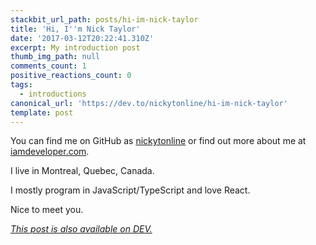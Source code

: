 ```yaml
---
stackbit_url_path: posts/hi-im-nick-taylor
title: 'Hi, I''m Nick Taylor'
date: '2017-03-12T20:22:41.310Z'
excerpt: My introduction post
thumb_img_path: null
comments_count: 1
positive_reactions_count: 0
tags:
  - introductions
canonical_url: 'https://dev.to/nickytonline/hi-im-nick-taylor'
template: post
---
```



You can find me on GitHub as [nickytonline](https://github.com/nickytonline) or find out more about me at [iamdeveloper.com](http://iamdeveloper.com).

I live in Montreal, Quebec, Canada.

I mostly program in JavaScript/TypeScript and love React.

Nice to meet you.

*[This post is also available on DEV.](https://dev.to/nickytonline/hi-im-nick-taylor)*


<script>
const parent = document.getElementsByTagName('head')[0];
const script = document.createElement('script');
script.type = 'text/javascript';
script.src = 'https://cdnjs.cloudflare.com/ajax/libs/iframe-resizer/4.1.1/iframeResizer.min.js';
script.charset = 'utf-8';
script.onload = function() {
    window.iFrameResize({}, '.liquidTag');
};
parent.appendChild(script);
</script>    
